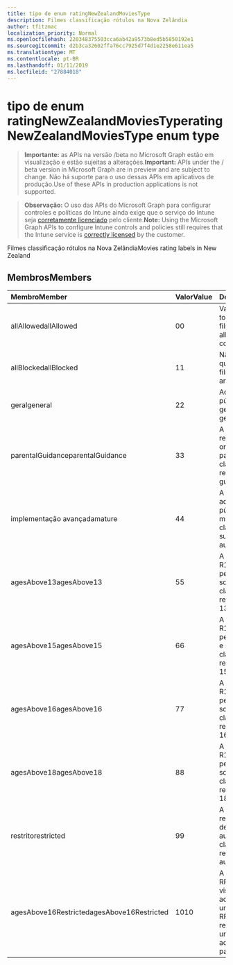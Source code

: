 ```yaml
---
title: tipo de enum ratingNewZealandMoviesType
description: Filmes classificação rótulos na Nova Zelândia
author: tfitzmac
localization_priority: Normal
ms.openlocfilehash: 220348375503cca6ab42a9573b8ed5b5850192e1
ms.sourcegitcommit: d2b3ca32602ffa76cc7925d7f4d1e2258e611ea5
ms.translationtype: MT
ms.contentlocale: pt-BR
ms.lasthandoff: 01/11/2019
ms.locfileid: "27884018"
---
```

# <a name="ratingnewzealandmoviestype-enum-type"></a><span data-ttu-id="6ce33-103">tipo de enum ratingNewZealandMoviesType</span><span class="sxs-lookup"><span data-stu-id="6ce33-103">ratingNewZealandMoviesType enum type</span></span>

> <span data-ttu-id="6ce33-104">**Importante:** as APIs na versão /beta no Microsoft Graph estão em visualização e estão sujeitas a alterações.</span><span class="sxs-lookup"><span data-stu-id="6ce33-104">**Important:** APIs under the / beta version in Microsoft Graph are in preview and are subject to change.</span></span> <span data-ttu-id="6ce33-105">Não há suporte para o uso dessas APIs em aplicativos de produção.</span><span class="sxs-lookup"><span data-stu-id="6ce33-105">Use of these APIs in production applications is not supported.</span></span>

> <span data-ttu-id="6ce33-106">**Observação:** O uso das APIs do Microsoft Graph para configurar controles e políticas do Intune ainda exige que o serviço do Intune seja [corretamente licenciado](https://go.microsoft.com/fwlink/?linkid=839381) pelo cliente.</span><span class="sxs-lookup"><span data-stu-id="6ce33-106">**Note:** Using the Microsoft Graph APIs to configure Intune controls and policies still requires that the Intune service is [correctly licensed](https://go.microsoft.com/fwlink/?linkid=839381) by the customer.</span></span>

<span data-ttu-id="6ce33-107">Filmes classificação rótulos na Nova Zelândia</span><span class="sxs-lookup"><span data-stu-id="6ce33-107">Movies rating labels in New Zealand</span></span>
## <a name="members"></a><span data-ttu-id="6ce33-108">Membros</span><span class="sxs-lookup"><span data-stu-id="6ce33-108">Members</span></span>
|<span data-ttu-id="6ce33-109">Membro</span><span class="sxs-lookup"><span data-stu-id="6ce33-109">Member</span></span>|<span data-ttu-id="6ce33-110">Valor</span><span class="sxs-lookup"><span data-stu-id="6ce33-110">Value</span></span>|<span data-ttu-id="6ce33-111">Descrição</span><span class="sxs-lookup"><span data-stu-id="6ce33-111">Description</span></span>|
|:---|:---|:---|
|<span data-ttu-id="6ce33-112">allAllowed</span><span class="sxs-lookup"><span data-stu-id="6ce33-112">allAllowed</span></span>|<span data-ttu-id="6ce33-113">0</span><span class="sxs-lookup"><span data-stu-id="6ce33-113">0</span></span>|<span data-ttu-id="6ce33-114">Valor padrão, permitir todo o conteúdo de filmes</span><span class="sxs-lookup"><span data-stu-id="6ce33-114">Default value, allow all movies content</span></span>|
|<span data-ttu-id="6ce33-115">allBlocked</span><span class="sxs-lookup"><span data-stu-id="6ce33-115">allBlocked</span></span>|<span data-ttu-id="6ce33-116">1</span><span class="sxs-lookup"><span data-stu-id="6ce33-116">1</span></span>|<span data-ttu-id="6ce33-117">Não permitir que qualquer conteúdo filmes</span><span class="sxs-lookup"><span data-stu-id="6ce33-117">Do not allow any movies content</span></span>|
|<span data-ttu-id="6ce33-118">geral</span><span class="sxs-lookup"><span data-stu-id="6ce33-118">general</span></span>|<span data-ttu-id="6ce33-119">2</span><span class="sxs-lookup"><span data-stu-id="6ce33-119">2</span></span>|<span data-ttu-id="6ce33-120">Adequado para o público em geral</span><span class="sxs-lookup"><span data-stu-id="6ce33-120">Suitable for general audience</span></span>|
|<span data-ttu-id="6ce33-121">parentalGuidance</span><span class="sxs-lookup"><span data-stu-id="6ce33-121">parentalGuidance</span></span>|<span data-ttu-id="6ce33-122">3</span><span class="sxs-lookup"><span data-stu-id="6ce33-122">3</span></span>|<span data-ttu-id="6ce33-123">A classificação PG recomenda a orientação dos pais</span><span class="sxs-lookup"><span data-stu-id="6ce33-123">The PG classification recommends parental guidance</span></span>|
|<span data-ttu-id="6ce33-124">implementação avançada</span><span class="sxs-lookup"><span data-stu-id="6ce33-124">mature</span></span>|<span data-ttu-id="6ce33-125">4</span><span class="sxs-lookup"><span data-stu-id="6ce33-125">4</span></span>|<span data-ttu-id="6ce33-126">A classificação M é adequada para o público adulto mais</span><span class="sxs-lookup"><span data-stu-id="6ce33-126">The M classification is suitable for mature audience</span></span>|
|<span data-ttu-id="6ce33-127">agesAbove13</span><span class="sxs-lookup"><span data-stu-id="6ce33-127">agesAbove13</span></span>|<span data-ttu-id="6ce33-128">5</span><span class="sxs-lookup"><span data-stu-id="6ce33-128">5</span></span>|<span data-ttu-id="6ce33-129">A classificação de R13 é restrita a pessoas 13 anos e sobre</span><span class="sxs-lookup"><span data-stu-id="6ce33-129">The R13 classification is restricted to persons 13 years and over</span></span>|
|<span data-ttu-id="6ce33-130">agesAbove15</span><span class="sxs-lookup"><span data-stu-id="6ce33-130">agesAbove15</span></span>|<span data-ttu-id="6ce33-131">6</span><span class="sxs-lookup"><span data-stu-id="6ce33-131">6</span></span>|<span data-ttu-id="6ce33-132">A classificação de R15 é restrita a pessoas quinze anos e sobre</span><span class="sxs-lookup"><span data-stu-id="6ce33-132">The R15 classification is restricted to persons 15 years and over</span></span>|
|<span data-ttu-id="6ce33-133">agesAbove16</span><span class="sxs-lookup"><span data-stu-id="6ce33-133">agesAbove16</span></span>|<span data-ttu-id="6ce33-134">7</span><span class="sxs-lookup"><span data-stu-id="6ce33-134">7</span></span>|<span data-ttu-id="6ce33-135">A classificação de R16 é restrita a pessoas 16 anos e sobre</span><span class="sxs-lookup"><span data-stu-id="6ce33-135">The R16 classification is restricted to persons 16 years and over</span></span>|
|<span data-ttu-id="6ce33-136">agesAbove18</span><span class="sxs-lookup"><span data-stu-id="6ce33-136">agesAbove18</span></span>|<span data-ttu-id="6ce33-137">8</span><span class="sxs-lookup"><span data-stu-id="6ce33-137">8</span></span>|<span data-ttu-id="6ce33-138">A classificação de R18 é restrita a pessoas 18 anos e sobre</span><span class="sxs-lookup"><span data-stu-id="6ce33-138">The R18 classification is restricted to persons 18 years and over</span></span>|
|<span data-ttu-id="6ce33-139">restrito</span><span class="sxs-lookup"><span data-stu-id="6ce33-139">restricted</span></span>|<span data-ttu-id="6ce33-140">9</span><span class="sxs-lookup"><span data-stu-id="6ce33-140">9</span></span>|<span data-ttu-id="6ce33-141">A classificação R é restrita a uma determinada audiência</span><span class="sxs-lookup"><span data-stu-id="6ce33-141">The R classification is restricted to a certain audience</span></span>|
|<span data-ttu-id="6ce33-142">agesAbove16Restricted</span><span class="sxs-lookup"><span data-stu-id="6ce33-142">agesAbove16Restricted</span></span>|<span data-ttu-id="6ce33-143">10</span><span class="sxs-lookup"><span data-stu-id="6ce33-143">10</span></span>|<span data-ttu-id="6ce33-144">A classificação de RP16 requer visualizadores em 16 acompanhados por um pai ou adulto</span><span class="sxs-lookup"><span data-stu-id="6ce33-144">The RP16 classification requires viewers under 16 accompanied by a parent or an adult</span></span>|





